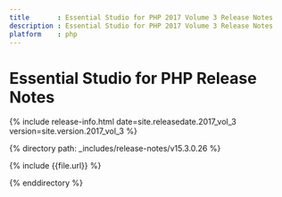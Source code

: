 ```yaml
---
title		: Essential Studio for PHP 2017 Volume 3 Release Notes
description	: Essential Studio for PHP 2017 Volume 3 Release Notes
platform	: php
---
```


# Essential Studio for PHP Release Notes

{% include release-info.html date=site.releasedate.2017_vol_3 version=site.version.2017_vol_3 %} 

{% directory path: _includes/release-notes/v15.3.0.26  %}

{% include {{file.url}} %}

{% enddirectory %}
